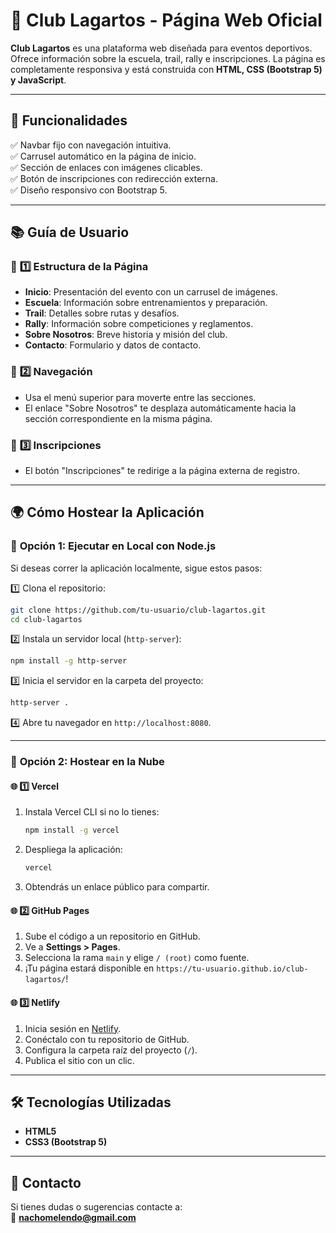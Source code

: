 # 🏁 Club Lagartos - Página Web Oficial  

**Club Lagartos** es una plataforma web diseñada para eventos deportivos. Ofrece información sobre la escuela, trail, rally e inscripciones. La página es completamente responsiva y está construida con **HTML, CSS (Bootstrap 5) y JavaScript**.

---

## 🚀 Funcionalidades
✅ Navbar fijo con navegación intuitiva.  
✅ Carrusel automático en la página de inicio.  
✅ Sección de enlaces con imágenes clicables.  
✅ Botón de inscripciones con redirección externa.  
✅ Diseño responsivo con Bootstrap 5.  

---

## 📚 Guía de Usuario

### 📌 **1️⃣ Estructura de la Página**
- **Inicio**: Presentación del evento con un carrusel de imágenes.  
- **Escuela**: Información sobre entrenamientos y preparación.  
- **Trail**: Detalles sobre rutas y desafíos.  
- **Rally**: Información sobre competiciones y reglamentos.  
- **Sobre Nosotros**: Breve historia y misión del club.  
- **Contacto**: Formulario y datos de contacto.  

### 📌 **2️⃣ Navegación**
- Usa el menú superior para moverte entre las secciones.  
- El enlace "Sobre Nosotros" te desplaza automáticamente hacia la sección correspondiente en la misma página.  

### 📌 **3️⃣ Inscripciones**
- El botón "Inscripciones" te redirige a la página externa de registro.  

---

## 🌍 **Cómo Hostear la Aplicación**

### 📌 **Opción 1: Ejecutar en Local con Node.js**
Si deseas correr la aplicación localmente, sigue estos pasos:

1️⃣ Clona el repositorio:
   ```sh
   git clone https://github.com/tu-usuario/club-lagartos.git
   cd club-lagartos
   ```

2️⃣ Instala un servidor local (`http-server`):
   ```sh
   npm install -g http-server
   ```

3️⃣ Inicia el servidor en la carpeta del proyecto:
   ```sh
   http-server .
   ```

4️⃣ Abre tu navegador en `http://localhost:8080`.

---

### 📌 **Opción 2: Hostear en la Nube**

#### 🌐 **1️⃣ Vercel**
1. Instala Vercel CLI si no lo tienes:
   ```sh
   npm install -g vercel
   ```
2. Despliega la aplicación:
   ```sh
   vercel
   ```
3. Obtendrás un enlace público para compartir.

#### 🌐 **2️⃣ GitHub Pages**
1. Sube el código a un repositorio en GitHub.  
2. Ve a **Settings > Pages**.  
3. Selecciona la rama `main` y elige `/ (root)` como fuente.  
4. ¡Tu página estará disponible en `https://tu-usuario.github.io/club-lagartos/`!

#### 🌐 **3️⃣ Netlify**
1. Inicia sesión en [Netlify](https://www.netlify.com/).  
2. Conéctalo con tu repositorio de GitHub.  
3. Configura la carpeta raíz del proyecto (`/`).  
4. Publica el sitio con un clic.  

---

## 🛠 **Tecnologías Utilizadas**
- **HTML5**  
- **CSS3 (Bootstrap 5)**  

---

## 📩 **Contacto**
Si tienes dudas o sugerencias contacte a:  
📧 **nachomelendo@gmail.com**  


